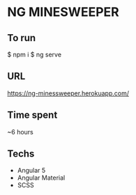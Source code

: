 # NG MINESWEEPER

## To run
$ npm i
$ ng serve

## URL
https://ng-minessweeper.herokuapp.com/

## Time spent
~6 hours

## Techs
* Angular 5
* Angular Material
* SCSS
